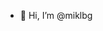 - 👋 Hi, I’m @miklbg

<!---
miklbg/miklbg is a ✨ special ✨ repository because its `README.md` (this file) appears on your GitHub profile.
You can click the Preview link to take a look at your changes.
--->

